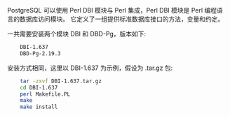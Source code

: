 
PostgreSQL 可以使用 Perl DBI 模块与 Perl 集成，Perl DBI 模块是 Perl 编程语言的数据库访问模块。 它定义了一组提供标准数据库接口的方法，变量和约定。

一共需要安装两个模块 DBI 和 DBD-Pg，版本如下:
```sh
    DBI-1.637
    DBD-Pg-2.19.3
```

安装方式相同，这里以 DBI-1.637 为示例，假设为 .tar.gz 包:
```sh
    tar -zxvf DBI-1.637.tar.gz
    cd DBI-1.637
    perl Makefile.PL
    make
    make install
```